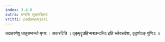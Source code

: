 ```yaml
---
index: 3.4.6
sutra: छन्दसि लुङ्लङ्लिटः
vritti: padamanjari
---
```


 उदाहरणेषु धातुसम्बन्धो मृग्यः । अकरदिति । ठ्कृमृदॄउहिभ्यश्च्छन्दसिऽ इति च्लेरङदेशः, ठृदृशोऽङ् गुणिःऽ ॥